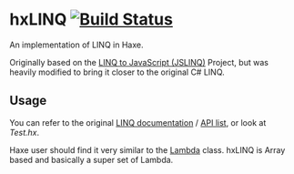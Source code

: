 # hxLINQ [![Build Status](https://travis-ci.org/andyli/hxLINQ.svg?branch=master)](https://travis-ci.org/andyli/hxLINQ)

An implementation of LINQ in Haxe.

Originally based on the [LINQ to JavaScript (JSLINQ)](http://jslinq.codeplex.com) Project,
but was heavily modified to bring it closer to the original C# LINQ.

## Usage

You can refer to the original [LINQ documentation](http://msdn.microsoft.com/en-us/library/bb308959.aspx) / [API list](http://msdn.microsoft.com/en-us/library/system.linq.enumerable_methods.aspx), 
or look at *Test.hx*.

Haxe user should find it very similar to the [Lambda](http://api.haxe.org/Lambda.html) class.
hxLINQ is Array based and basically a super set of Lambda. 
